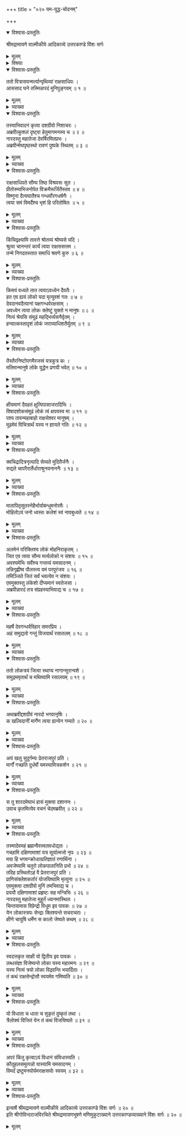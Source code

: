 +++
title = "०२० यम-युद्ध-चोदनम्"

+++

<details open><summary>विश्वास-प्रस्तुतिः</summary>

श्रीमद्रामायणे वाल्मीकीये आदिकाव्ये उत्तरकाण्डे विंशः सर्गः
</details>

<details><summary>मूलम्</summary>

श्रीमद्रामायणे वाल्मीकीये आदिकाव्ये उत्तरकाण्डे विंशः सर्गः
</details>

<details><summary>विषयाः</summary>

पृथिवी-स्थ--पृथ्वी-पति-पराजय-पूर्वकं निर्गतेन रावणेन  
गगने मेघ-मण्डल-वर्तिनो नारदस्यावलोकनेन  
तं प्रति साभिवादनम् आगमन-प्रयोजन-प्रश्नः ॥ १ ॥  
नारदेनाद्भुत-युद्ध-दर्शनस्य स्वागमन-प्रयोजनस्वोक्त्या  
मर्त्यानां दुर्बलतया तज्-जयस्य कीर्त्य्-अप्रयोजकत्वोक्त्या च  
यमस्य सर्व-संहर्तृत्वेन बलिष्ठ-वरिष्ठत्वोक्त्या च  
तज्-जय-चोदना ॥ २ ॥  
तथा यम-जयाय तल्-लोकं प्रस्थिते रावणे  
अद्भुत-रण-दिदृक्षया स्वेनापि तत्र गमनम् ॥ ३ ॥
</details>

<details open><summary>विश्वास-प्रस्तुतिः</summary>

ततो वित्रासयन्मर्त्यान्पृथिव्यां राक्षसाधिपः ।  
आससाद घने तस्मिन्नारदं मुनिपुङ्गवम् ॥ १ ॥
</details>

<details><summary>मूलम्</summary>

ततो वित्रासयन्मर्त्यान्पृथिव्यां राक्षसाधिपः ।  
आससाद घने तस्मिन्नारदं मुनिपुङ्गवम् ॥ १ ॥
</details>

<details><summary>व्याख्या</summary>

आससाद घने तस्मिन्निति । तस्मिन्काले घने घनपृष्ठे स्थितं नारदमित्यर्थः ॥ १ ॥
</details>

<details open><summary>विश्वास-प्रस्तुतिः</summary>

तस्याभिवादनं कृत्वा दशग्रीवो निशाचरः ।  
अब्रवीत्कुशलं दृष्ट्वा हेतुमागमनस्य च ॥ २ ॥  
नारदस्तु महातेजा देवर्षिरमितप्रभः ।  
अब्रवीन्मेघपृष्ठस्थो रावणं पुष्पके स्थितम् ॥ ३ ॥
</details>

<details><summary>मूलम्</summary>

तस्याभिवादनं कृत्वा दशग्रीवो निशाचरः ।  
अब्रवीत्कुशलं दृष्ट्वा हेतुमागमनस्य च ॥ २ ॥  
नारदस्तु महातेजा देवर्षिरमितप्रभः ।  
अब्रवीन्मेघपृष्ठस्थो रावणं पुष्पके स्थितम् ॥ ३ ॥
</details>

<details><summary>व्याख्या</summary>

हेतुमागमनस्य चेत्यत्रापि पृष्ट्वेत्यन्वयः ॥ २-३ ॥
</details>

<details open><summary>विश्वास-प्रस्तुतिः</summary>

राक्षसाधिपते सौम्य तिष्ठ विश्रवसः सुत ।  
प्रीतोस्म्यभिजनोपेत विक्रमैरूर्जितैस्तव ॥ ४ ॥  
विष्णुना दैत्यघातैश्च गन्धर्वोरगधर्षणैः ।  
त्वया समं विमर्दैश्च भृशं हि परितोषितः ॥ ५ ॥
</details>

<details><summary>मूलम्</summary>

राक्षसाधिपते सौम्य तिष्ठ विश्रवसः सुत ।  
प्रीतोस्म्यभिजनोपेत विक्रमैरूर्जितैस्तव ॥ ४ ॥  
विष्णुना दैत्यघातैश्च गन्धर्वोरगधर्षणैः ।  
त्वया समं विमर्दैश्च भृशं हि परितोषितः ॥ ५ ॥
</details>

<details><summary>व्याख्या</summary>

तिष्ठेति । मद्वचनं श्रोतुमिति शेषः । विष्णुदैत्यघातादिर्दृष्टान्तार्थः ॥ ४-५ ॥
</details>

<details open><summary>विश्वास-प्रस्तुतिः</summary>

किंचिद्वक्ष्यामि तावत्ते श्रोतव्यं श्रोष्यसे यदि ।  
श्रुत्वा चानन्तरं कार्यं त्वया राक्षससत्तम ।  
तन्मे निगदतस्तात समाधिं श्रवणे कुरु ॥ ६ ॥
</details>

<details><summary>मूलम्</summary>

किंचिद्वक्ष्यामि तावत्ते श्रोतव्यं श्रोष्यसे यदि ।  
श्रुत्वा चानन्तरं कार्यं त्वया राक्षससत्तम ।  
तन्मे निगदतस्तात समाधिं श्रवणे कुरु ॥ ६ ॥
</details>

<details><summary>व्याख्या</summary>

समाधिं ऐकाग्र्यम् ॥ ६ ॥
</details>

<details open><summary>विश्वास-प्रस्तुतिः</summary>

किमयं वध्यते तात त्वयाऽवध्येन दैवतैः ।  
हत एव ह्ययं लोको यदा मृत्युवशं गतः ॥ ७ ॥  
देवदानवदैत्यानां यक्षगन्धर्वरक्षसाम् ।  
अवध्येन त्वया लोकः क्लेष्टुं युक्तो न मानुषः ॥ ८ ॥  
नित्यं श्रेयसि संमूढं महद्भिर्व्यसनैर्वृतम् ।  
हन्यात्कस्तादृशं लोकं जराव्याधिशतैर्युतम् ॥ ९ ॥
</details>

<details><summary>मूलम्</summary>

किमयं वध्यते तात त्वयाऽवध्येन दैवतैः ।  
हत एव ह्ययं लोको यदा मृत्युवशं गतः ॥ ७ ॥  
देवदानवदैत्यानां यक्षगन्धर्वरक्षसाम् ।  
अवध्येन त्वया लोकः क्लेष्टुं युक्तो न मानुषः ॥ ८ ॥  
नित्यं श्रेयसि संमूढं महद्भिर्व्यसनैर्वृतम् ।  
हन्यात्कस्तादृशं लोकं जराव्याधिशतैर्युतम् ॥ ९ ॥
</details>

<details><summary>व्याख्या</summary>

अयं लोकः । त्वया अवध्येनेति च्छेदः ॥ ७-९ ॥
</details>

<details open><summary>विश्वास-प्रस्तुतिः</summary>

तैस्तैरनिष्टोपगमैरजस्रं यत्रकुत्र कः ।  
मतिमान्मानुषे लोके युद्धेन प्रणयी भवेत् ॥ १० ॥
</details>

<details><summary>मूलम्</summary>

तैस्तैरनिष्टोपगमैरजस्रं यत्रकुत्र कः ।  
मतिमान्मानुषे लोके युद्धेन प्रणयी भवेत् ॥ १० ॥
</details>

<details><summary>व्याख्या</summary>

युद्धेनेति । मतिमान् कदा तस्मिन्मर्त्यलोके युद्धेन वधप्रणयी भवेत् न कोपीत्यर्थः ॥ १० ॥
</details>

<details open><summary>विश्वास-प्रस्तुतिः</summary>

क्षीयमाणं दैवहतं क्षुत्पिपासाजरादिभिः ।  
विषादशोकसंमूढं लोकं त्वं क्षपयस्व मा ॥ ११ ॥  
पश्य तावन्महाबाहो राक्षसेश्वर मानुषम् ।  
मूढमेवं विचित्रार्थं यस्य न ज्ञायते गतिः ॥ १२ ॥
</details>

<details><summary>मूलम्</summary>

क्षीयमाणं दैवहतं क्षुत्पिपासाजरादिभिः ।  
विषादशोकसंमूढं लोकं त्वं क्षपयस्व मा ॥ ११ ॥  
पश्य तावन्महाबाहो राक्षसेश्वर मानुषम् ।  
मूढमेवं विचित्रार्थं यस्य न ज्ञायते गतिः ॥ १२ ॥
</details>

<details><summary>व्याख्या</summary>

किं च मृतमारणवद्युद्धेन तेषां वधो व्यर्थ इत्याह -क्षीयमाणमिति ॥ ११-१२ ॥
</details>

<details open><summary>विश्वास-प्रस्तुतिः</summary>

क्वचिद्रादित्रनृत्यादि सेव्यते मुदितैर्जनैः ।  
रुद्यते चापरैरार्तैर्धाराश्रुनयनाननैः ॥ १३ ॥
</details>

<details><summary>मूलम्</summary>

क्वचिद्रादित्रनृत्यादि सेव्यते मुदितैर्जनैः ।  
रुद्यते चापरैरार्तैर्धाराश्रुनयनाननैः ॥ १३ ॥
</details>

<details><summary>व्याख्या</summary>

धाराश्रुनयनाननैः धाराभूताश्रुनयनयुक्तमुखैः ॥ १३ ॥
</details>

<details open><summary>विश्वास-प्रस्तुतिः</summary>

मातापितृसुतस्नेहैर्भार्याबन्धुमनोरमैः ।  
मोहितोऽयं जनो ध्वस्तः कलेशं स्वं नावबुध्यते ॥ १४ ॥
</details>

<details><summary>मूलम्</summary>

मातापितृसुतस्नेहैर्भार्याबन्धुमनोरमैः ।  
मोहितोऽयं जनो ध्वस्तः कलेशं स्वं नावबुध्यते ॥ १४ ॥
</details>

<details><summary>व्याख्या</summary>

भार्याबन्धुमनोरमैः भार्याबन्धुषु मनोरमो मनोरमणं प्रीतिर्येषां तैः । क्लेशं पारलौकिकदुःखम् ॥ १४ ॥
</details>

<details open><summary>विश्वास-प्रस्तुतिः</summary>

अलमेनं परिक्लिश्य लोकं मोहनिराकृतम् ।  
जित एव त्वया सौम्य मर्त्यलोको न संशयः ॥ १५ ॥  
अवश्यमेभिः सर्वेश्च गन्तव्यं यमसादनम् ।  
तन्निगृह्णीष्व पौलस्त्य यमं परपुरंजय ॥ १६ ॥  
तमिञ्जिते जितं सर्वं भवत्येव न संशयः ।  
एवमुक्तस्तु लंकेशो दीप्यमानं स्वतेजसा ।  
अब्रवीन्नारदं तत्र संप्रहस्याभिवाद्य च ॥ १७ ॥
</details>

<details><summary>मूलम्</summary>

अलमेनं परिक्लिश्य लोकं मोहनिराकृतम् ।  
जित एव त्वया सौम्य मर्त्यलोको न संशयः ॥ १५ ॥  
अवश्यमेभिः सर्वेश्च गन्तव्यं यमसादनम् ।  
तन्निगृह्णीष्व पौलस्त्य यमं परपुरंजय ॥ १६ ॥  
तमिञ्जिते जितं सर्वं भवत्येव न संशयः ।  
एवमुक्तस्तु लंकेशो दीप्यमानं स्वतेजसा ।  
अब्रवीन्नारदं तत्र संप्रहस्याभिवाद्य च ॥ १७ ॥
</details>

<details><summary>व्याख्या</summary>

मोहनिराकृतः अज्ञानेन प्रच्यावितार्थः ॥ १५-१७ ॥
</details>

<details open><summary>विश्वास-प्रस्तुतिः</summary>

महर्षे देवगन्धर्वविहार समरप्रिय ।  
अहं समुद्यतो गन्तुं विजयार्थं रसातलम् ॥ १८ ॥
</details>

<details><summary>मूलम्</summary>

महर्षे देवगन्धर्वविहार समरप्रिय ।  
अहं समुद्यतो गन्तुं विजयार्थं रसातलम् ॥ १८ ॥
</details>

<details><summary>व्याख्या</summary>

देवगन्धर्वविहार देवगन्धर्वैर्गानपरैर्विहारपर । समरप्रिय समरदर्शनप्रिय ॥ १८ ॥
</details>

<details open><summary>विश्वास-प्रस्तुतिः</summary>

ततो लोकत्रयं जित्वा स्थाप्य नागान्सुरान्वशे ।  
समुद्रममृतार्थं च मथिष्यामि रसालयम् ॥ १९ ॥
</details>

<details><summary>मूलम्</summary>

ततो लोकत्रयं जित्वा स्थाप्य नागान्सुरान्वशे ।  
समुद्रममृतार्थं च मथिष्यामि रसालयम् ॥ १९ ॥
</details>

<details><summary>व्याख्या</summary>

रसालयं अमृतरसालयम् ॥ १९ ॥
</details>

<details open><summary>विश्वास-प्रस्तुतिः</summary>

अथाब्रवीद्दशग्रीवं नारदो भगवानृषिः ।  
क खल्विदानीं मार्गेण त्वया ह्यन्येन गम्यते ॥ २० ॥
</details>

<details><summary>मूलम्</summary>

अथाब्रवीद्दशग्रीवं नारदो भगवानृषिः ।  
क खल्विदानीं मार्गेण त्वया ह्यन्येन गम्यते ॥ २० ॥
</details>

<details><summary>व्याख्या</summary>

इदानीं रसातलजिगमिषुणा त्वया अन्येन मार्गेण रसातलमार्गव्यतिरिक्तमार्गेण क्व गम्यते ॥ २० ॥
</details>

<details open><summary>विश्वास-प्रस्तुतिः</summary>

अयं खलु सुदुर्गम्यः प्रेतराजपुरं प्रति ।  
मार्गों गच्छति दुर्धर्षो यमस्यामित्रकर्शन ॥ २१ ॥
</details>

<details><summary>मूलम्</summary>

अयं खलु सुदुर्गम्यः प्रेतराजपुरं प्रति ।  
मार्गों गच्छति दुर्धर्षो यमस्यामित्रकर्शन ॥ २१ ॥
</details>

<details><summary>व्याख्या</summary>

कस्य तर्ह्ययंमार्ग इत्यपेक्षायामाह-अयं खल्वित्यादि । सुदुर्गम्यः सुदुर्गमः । यदार्षः ॥ २१ ॥
</details>

<details open><summary>विश्वास-प्रस्तुतिः</summary>

स तु शारदमेघाभं हासं मुक्त्वा दशाननः ।  
उवाच कृतमित्येव वचनं चेदमब्रवीत् ॥ २२ ॥
</details>

<details><summary>मूलम्</summary>

स तु शारदमेघाभं हासं मुक्त्वा दशाननः ।  
उवाच कृतमित्येव वचनं चेदमब्रवीत् ॥ २२ ॥
</details>

<details><summary>व्याख्या</summary>

हासंमुक्त्वेति । कृत्वेति यावत् । शारदमेघाभं नारदंप्रति कृतमित्येवावोचत् । तन्मार्गेणैव गमनं तज्जयश्च मम सिद्ध एवेत्युवाचेत्यर्थः ॥ २२ ॥
</details>

<details open><summary>विश्वास-प्रस्तुतिः</summary>

तस्मादेवमहं ब्रह्मन्वैवस्वतवधोद्यतः ।  
गच्छामि दक्षिणामाशां यत्र सूर्यात्मजो नृपः ॥ २३ ॥  
मया हि भगवन्क्रोधात्प्रतिज्ञातं रणार्थिना ।  
अवजेष्यामि चतुरो लोकपालानिति प्रभो ॥ २४ ॥  
तदिह प्रस्थितोऽहं वै प्रेतराजपुरं प्रति ।  
प्राणिसंक्लेशकर्तारं योजयिष्यामि मृत्युना ॥ २५ ॥  
एवमुक्त्वा दशग्रीवो मुनिं तमभिवाद्य च ।  
प्रययौ दक्षिणामाशां प्रहृष्टः सह मन्त्रिभिः ॥ २६ ॥  
नारदस्तु महातेजा मुहूर्तं ध्यानमास्थितः ।  
चिन्तयामास विप्रेन्द्रो विधूम इव पावकः ॥ २७ ॥  
येन लोकास्त्रयः सेन्द्राः क्लिश्यन्ते सचराचराः ।  
क्षीणे चायुषि धर्मेण स कालो जेष्यते कथम् ॥ २८ ॥
</details>

<details><summary>मूलम्</summary>

तस्मादेवमहं ब्रह्मन्वैवस्वतवधोद्यतः ।  
गच्छामि दक्षिणामाशां यत्र सूर्यात्मजो नृपः ॥ २३ ॥  
मया हि भगवन्क्रोधात्प्रतिज्ञातं रणार्थिना ।  
अवजेष्यामि चतुरो लोकपालानिति प्रभो ॥ २४ ॥  
तदिह प्रस्थितोऽहं वै प्रेतराजपुरं प्रति ।  
प्राणिसंक्लेशकर्तारं योजयिष्यामि मृत्युना ॥ २५ ॥  
एवमुक्त्वा दशग्रीवो मुनिं तमभिवाद्य च ।  
प्रययौ दक्षिणामाशां प्रहृष्टः सह मन्त्रिभिः ॥ २६ ॥  
नारदस्तु महातेजा मुहूर्तं ध्यानमास्थितः ।  
चिन्तयामास विप्रेन्द्रो विधूम इव पावकः ॥ २७ ॥  
येन लोकास्त्रयः सेन्द्राः क्लिश्यन्ते सचराचराः ।  
क्षीणे चायुषि धर्मेण स कालो जेष्यते कथम् ॥ २८ ॥
</details>

<details><summary>व्याख्या</summary>

तस्मादिति ॥ यस्मान्मार्ग उपदिष्टः यतश्च मया चतुर्दिक्पालजयः प्रतिज्ञातस्तस्मादित्यर्थः ॥ २३-२८ ॥
</details>

<details open><summary>विश्वास-प्रस्तुतिः</summary>

स्वदत्तकृत साक्षी यो द्वितीय इव पावकः ।  
लब्धसंज्ञा विजेष्यन्ते लोका यस्य महात्मनः ॥ २९ ॥  
यस्य नित्यं त्रयो लोका विद्रवन्ति भयार्दिताः ।  
तं कथं राक्षसेन्द्रोसौ स्वयमेव गमिष्यति ॥ ३० ॥
</details>

<details><summary>मूलम्</summary>

स्वदत्तकृत साक्षी यो द्वितीय इव पावकः ।  
लब्धसंज्ञा विजेष्यन्ते लोका यस्य महात्मनः ॥ २९ ॥  
यस्य नित्यं त्रयो लोका विद्रवन्ति भयार्दिताः ।  
तं कथं राक्षसेन्द्रोसौ स्वयमेव गमिष्यति ॥ ३० ॥
</details>

<details><summary>व्याख्या</summary>

स्वदत्तं स्वकृतं च । स्वदत्तस्वकृतशब्देन कायक्लेशरूपं तपः महात्मनः अनुग्रहादिति शेषः ॥ २९-३० ॥
</details>

<details open><summary>विश्वास-प्रस्तुतिः</summary>

यो विधाता च धाता च सुकृतं दुष्कृतं तथा ।  
त्रैलोक्यं विजितं येन तं कथं विजयिष्यते ॥ ३१ ॥
</details>

<details><summary>मूलम्</summary>

यो विधाता च धाता च सुकृतं दुष्कृतं तथा ।  
त्रैलोक्यं विजितं येन तं कथं विजयिष्यते ॥ ३१ ॥
</details>

<details><summary>व्याख्या</summary>

धाता विधाता सामान्यतो विशेषतश्च कर्ता ॥ ३१ ॥
</details>

<details open><summary>विश्वास-प्रस्तुतिः</summary>

अपरं किंतु कृत्वाऽयं विधानं संविधास्यति ।  
कौतूहलसमुत्पन्नो यास्यामि यमसादनम् ।  
विमर्दं द्रष्टुमनयोर्यमराक्षसयोः स्वयम् ॥ ३२ ॥
</details>

<details><summary>मूलम्</summary>

अपरं किंतु कृत्वाऽयं विधानं संविधास्यति ।  
कौतूहलसमुत्पन्नो यास्यामि यमसादनम् ।  
विमर्दं द्रष्टुमनयोर्यमराक्षसयोः स्वयम् ॥ ३२ ॥
</details>

<details><summary>व्याख्या</summary>

अपरमिति । काल एव सर्वसाधनं । अयं तु कालातिरिक्तमपरं किं विधानं साधनसंपादनं कृत्वा कालजयं संविधास्यतीत्येवं कौतूहलसमुत्पन्नोहं यमस्य सदनं द्रष्टुं यास्यामि ॥ ३२ ॥
</details>

<details open><summary>विश्वास-प्रस्तुतिः</summary>

इत्यार्षे श्रीमद्रामायणे वाल्मीकीये आदिकाव्ये उत्तरकाण्डे विंशः सर्गः ॥ २० ॥  
इति श्रीगोविन्दराजविरचिते श्रीमद्रामायणभूषणे मणिमुकुटाख्याने उत्तरकाण्डव्याख्याने विंशः सर्गः ॥ २० ॥
</details>

<details><summary>मूलम्</summary>

इत्यार्षे श्रीमद्रामायणे वाल्मीकीये आदिकाव्ये उत्तरकाण्डे विंशः सर्गः ॥ २० ॥  
इति श्रीगोविन्दराजविरचिते श्रीमद्रामायणभूषणे मणिमुकुटाख्याने उत्तरकाण्डव्याख्याने विंशः सर्गः ॥ २० ॥
</details>

